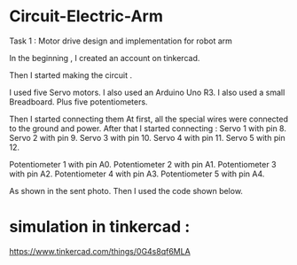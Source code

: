 # Circuit-Electric-Arm
Task 1 : Motor drive design and implementation for robot arm

In the beginning , I created an account on tinkercad.

Then I started making the circuit .

I used five Servo motors.
I also used an Arduino Uno R3.
I also used a small Breadboard.
Plus five potentiometers.

Then I started connecting them
At first, all the special wires were connected to the ground and power.
After that I started connecting :
Servo 1 with pin 8.
Servo 2 with pin 9.
Servo 3 with pin 10.
Servo 4 with pin 11.
Servo 5 with pin 12.

Potentiometer 1 with pin A0.
Potentiometer 2 with pin A1.
Potentiometer 3 with pin A2.
Potentiometer 4 with pin A3.
Potentiometer 5 with pin A4.

As shown in the sent photo.
Then I used the code shown below.


# simulation in tinkercad :
https://www.tinkercad.com/things/0G4s8qf6MLA
